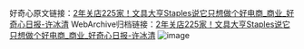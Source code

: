 好奇心原文链接：[2年关店225家！文具大亨Staples说它只想做个好电商_商业_好奇心日报-许冰清](https://www.qdaily.com/articles/2017.html)
WebArchive归档链接：[2年关店225家！文具大亨Staples说它只想做个好电商_商业_好奇心日报-许冰清](http://web.archive.org/web/20190623150807/https://www.qdaily.com/articles/2017.html)
![image](http://ww3.sinaimg.cn/large/007d5XDply1g3vbw3z0suj30u02q8nny)